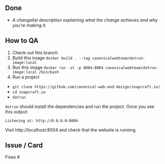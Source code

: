 ## Done
- _A changelist description explaining what the change achieves and why you’re making it._

## How to QA
1. Check-out this branch
2. Build this image `docker build . --tag canonicalwebteam/dotrun-image:local`
3. Run this image `docker run -it -p 8004:8004 canonicalwebteam/dotrun-image:local /bin/bash`
4. Run a project
  - `git clone https://github.com/canonical-web-and-design/snapcraft.io/`
  - `cd snapcraft.io`
  - `dotrun`

`dotrun` should install the dependencies and run the project. Once you see this output:
```
Listening at: http://0.0.0.0:8004
```

Visit http://localhost:8004 and check that the website is running.

## Issue / Card
Fixes #
